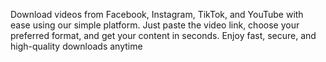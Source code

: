 Download videos from Facebook, Instagram, TikTok, and YouTube with ease using our simple platform. Just paste the video link, choose your preferred format, and get your content in seconds. Enjoy fast, secure, and high-quality downloads anytime
